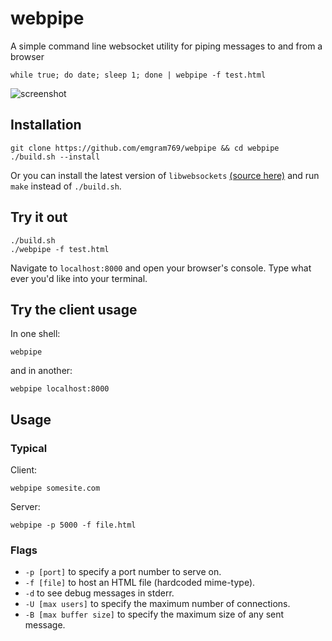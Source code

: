 # webpipe
A simple command line websocket utility for piping messages to and from a browser

    while true; do date; sleep 1; done | webpipe -f test.html
    
![screenshot](http://i.imgur.com/IlBwCO8.png)

## Installation


    git clone https://github.com/emgram769/webpipe && cd webpipe
    ./build.sh --install
    
Or you can install the latest version of `libwebsockets` [(source here)](https://github.com/warmcat/libwebsockets)
and run `make` instead of `./build.sh`.


## Try it out

    ./build.sh
    ./webpipe -f test.html

Navigate to `localhost:8000` and open your browser's console.
Type what ever you'd like into your terminal.

## Try the client usage

In one shell:

    webpipe
and in another:

    webpipe localhost:8000

## Usage

### Typical
Client:

    webpipe somesite.com
    
Server:

    webpipe -p 5000 -f file.html
    
### Flags
- `-p [port]` to specify a port number to serve on.
- `-f [file]` to host an HTML file (hardcoded mime-type).
- `-d` to see debug messages in stderr.
- `-U [max users]` to specify the maximum number of connections.
- `-B [max buffer size]` to specify the maximum size of any sent message.
